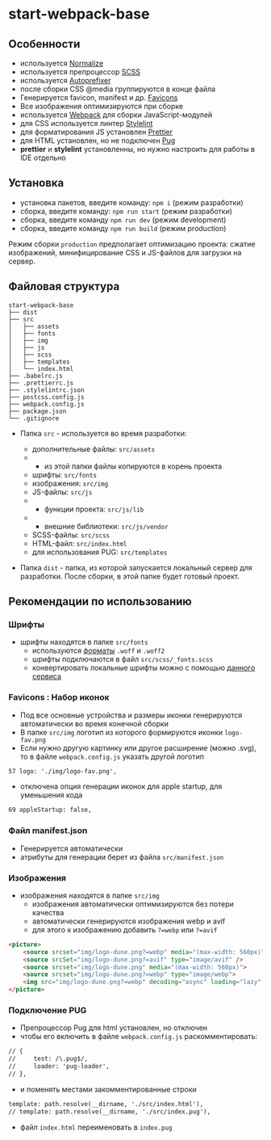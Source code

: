 # start-webpack-base
## Особенности
* используется [Normalize](https://necolas.github.io/normalize.css/)
* используется препроцессор [SCSS](https://sass-lang.com/)
* используется [Autoprefixer](https://github.com/postcss/autoprefixer)
* после сборки CSS @media группируются в конце файла
* Генерируется favicon, manifest  и др. [Favicons](https://github.com/jantimon/favicons-webpack-plugin)
* Все изображения оптимизируются при сборке
* используется [Webpack](https://webpack.js.org/) для сборки JavaScript-модулей
* для CSS используется линтер [Stylelint](https://stylelint.io)
* для форматирования JS установлен [Prettier](https://prettier.io)
* для HTML установлен, но не подключен [Pug](https://pugjs.org/api/getting-started.html)
* **prettier** и **stylelint** установленны, но нужно настроить для работы в IDE отдельно

## Установка
* установка пакетов, введите команду: ```npm i``` (режим разработки)
* сборка, введите команду: ```npm run start``` (режим разработки)
* сборка, введите команду ```npm run dev``` (режим development)
* сборка, введите команду ```npm run build``` (режим production)

Режим сборки ```production``` предполагает оптимизацию проекта: сжатие изображений, минифицирование CSS и JS-файлов для загрузки на сервер.

## Файловая структура

```
start-webpack-base
├── dist
├── src
│   ├── assets
│   ├── fonts
│   ├── img
│   ├── js
│   ├── scss
│   ├── templates
│   └── index.html
├── .babelrc.js
├── .prettierrc.js
├── .stylelintrc.json
├── postcss.config.js
├── webpack.config.js
├── package.json
└── .gitignore
```

* Папка ```src``` - используется во время разработки:
    * дополнительные файлы: ```src/assets```
    * * из этой папки файлы копируются в корень проекта 
    * шрифты: ```src/fonts```
    * изображения: ```src/img```
    * JS-файлы: ```src/js```
    * * функции проекта: ```src/js/lib```
    * * внешние библиотеки: ```src/js/vendor```
    * SCSS-файлы: ```src/scss```
    * HTML-файл: ```src/index.html```
    * для использования PUG: ```src/templates```
    
* Папка ```dist``` - папка, из которой запускается локальный сервер для разработки. После сборки, в этой папке будет готовый проект.


## Рекомендации по использованию
### Шрифты
* шрифты находятся в папке ```src/fonts```
    * используются [форматы](https://caniuse.com/#search=woff) ```.woff``` и ```.woff2```
    * шрифты подключаются в файл ```src/scss/_fonts.scss```
    * конвертировать локальные шрифты можно с помощью [данного сервиса](https://onlinefontconverter.com/)

### Favicons : Набор иконок
* Под все основные устройства и размеры иконки генерируются автоматически во время конечной сборки
* В папке ```src/img``` логотип из которого формируются иконки ```logo-fav.png```
* Если нужно другую картинку или другое расширение (можно .svg), то в файле ```webpack.config.js``` указать другой логотип
```html
57 logo: './img/logo-fav.png', 
```
* отключена опция генерации иконок для apple startup, для уменьшения кода
```html
69 appleStartup: false,
```

### Файл manifest.json
* Генерируется автоматически
* атрибуты для генерации берет из файла ```src/manifest.json```

### Изображения
* изображения находятся в папке ```src/img```
    * изображения автоматически оптимизируются без потери качества
    * автоматически генерируются изображения webp и avif
    * для этого к изображению добавить ```?=webp``` или ```?=avif```

```html
<picture>
    <source srcset="img/logo-dune.png?=webp" media="(max-width: 560px)" type="image/webp">
    <source srcSet="img/logo-dune.png?=avif" type="image/avif" />
    <source srcset="img/logo-dune.png" media="(max-width: 560px)">
    <source srcset="img/logo-dune.png?=webp" type="image/webp">
    <img src="img/logo-dune.png?=webp" decoding="async" loading="lazy" alt="описание" />
</picture>
```

### Подключение PUG
* Препроцессор Pug для html установлен, но отключен
* чтобы его включить в файле ```webpack.config.js``` раскомментировать:
```html
// {
//     test: /\.pug$/,
//     loader: 'pug-loader',
// },
```
* и поменять местами закомментированные строки
```html
template: path.resolve(__dirname, './src/index.html'),
// template: path.resolve(__dirname, './src/index.pug'),
```
* файл ```index.html``` переименовать в ```index.pug```


